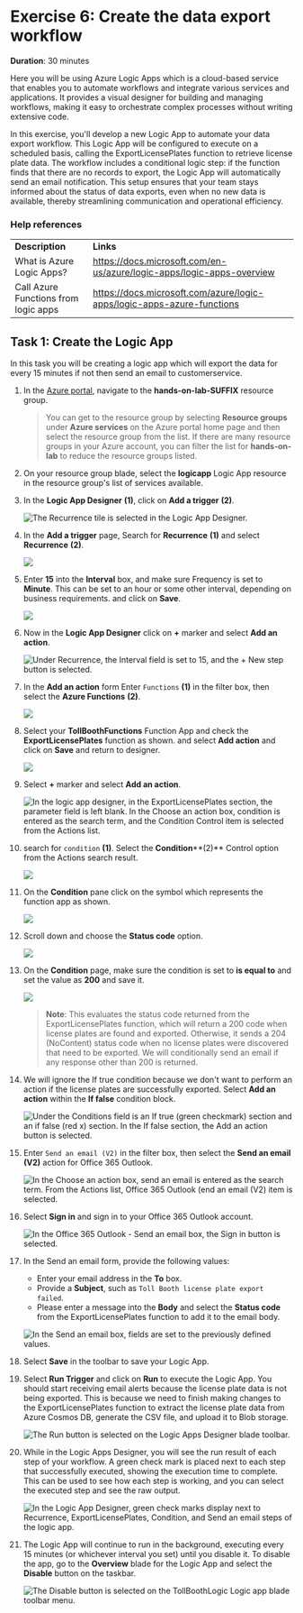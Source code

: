 # Exercise 6: Create the data export workflow

**Duration**: 30 minutes

Here you will be using Azure Logic Apps which is a cloud-based service that enables you to automate workflows and integrate various services and applications. It provides a visual designer for building and managing workflows, making it easy to orchestrate complex processes without writing extensive code.

In this exercise, you'll develop a new Logic App to automate your data export workflow. This Logic App will be configured to execute on a scheduled basis, calling the ExportLicensePlates function to retrieve license plate data. The workflow includes a conditional logic step: if the function finds that there are no records to export, the Logic App will automatically send an email notification. This setup ensures that your team stays informed about the status of data exports, even when no new data is available, thereby streamlining communication and operational efficiency.

### Help references

|                 |           |
| --------------- |---------- |
| **Description** | **Links** |
| What is Azure Logic Apps? | <https://docs.microsoft.com/en-us/azure/logic-apps/logic-apps-overview> |
| Call Azure Functions from logic apps | <https://docs.microsoft.com/azure/logic-apps/logic-apps-azure-functions> |

## Task 1: Create the Logic App

In this task you will be creating a logic app which will export the data for every 15 minutes if not then send an email to customerservice.

1. In the [Azure portal](https://portal.azure.com), navigate to the **hands-on-lab-SUFFIX** resource group.

   > You can get to the resource group by selecting **Resource groups** under **Azure services** on the Azure portal home page and then select the resource group from the list. If there are many resource groups in your Azure account, you can filter the list for **hands-on-lab** to reduce the resource groups listed.

1. On your resource group blade, select the **logicapp** Logic App resource in the resource group's list of services available.

1. In the **Logic App Designer** **(1)**, click on **Add a trigger** **(2)**. 

    ![The Recurrence tile is selected in the Logic App Designer.](media2/updated15.png 'Logic App Designer')

1. In the **Add a trigger** page, Search for **Recurrence** **(1)** and select **Recurrence** **(2)**.

    ![](media2/updated16.png)

1. Enter **15** into the **Interval** box, and make sure Frequency is set to **Minute**. This can be set to an hour or some other interval, depending on business requirements. and click on **Save**.

    ![](media2/updated17.png)

1. Now in the **Logic App Designer** click on **+** marker and select **Add an action**.

    ![Under Recurrence, the Interval field is set to 15, and the + New step button is selected.](media2/updated18.png 'Logic App Designer Recurrence section')

1. In the **Add an action** form Enter `Functions` **(1)** in the filter box, then select the **Azure Functions** **(2)**.

    ![](media2/updated19.png)

1. Select your **TollBoothFunctions** Function App and check the **ExportLicensePlates** function as shown. and select **Add  action** and click on **Save** and return to designer. 

    ![](media2/updated20.png)


1. Select **+** marker and select **Add an action**.

    ![In the logic app designer, in the ExportLicensePlates section, the parameter field is left blank. In the Choose an action box, condition is entered as the search term, and the Condition Control item is selected from the Actions list.](media2/updated22.png 'Logic App Designer ExportLicensePlates section')

1. search for `condition` **(1)**. Select the **Condition****(2)** Control option from the Actions search result.

    ![](media2/updated23.png)

1. On the **Condition** pane click on the symbol which represents the function app as shown.

    ![](media2/updated24.png)

1. Scroll down and choose the **Status code** option.

    ![](media2/updated25.png)

1. On the **Condition** page, make sure the condition is set to **is equal to** and set the value as **200** and save it.

    ![](media2/updated26.png)

    > **Note**: This evaluates the status code returned from the ExportLicensePlates function, which will return a 200 code when license plates are found and exported. Otherwise, it sends a 204 (NoContent) status code when no license plates were discovered that need to be exported. We will conditionally send an email if any response other than 200 is returned.


1. We will ignore the If true condition because we don't want to perform an action if the license plates are successfully exported. Select **Add an action** within the **If false** condition block.

    ![Under the Conditions field is an If true (green checkmark) section and an if false (red x) section. In the If false section, the Add an action button is selected.](media/logicapp-condition-false-add.png 'Logic App Designer Condition fields if true/false ')

1. Enter `Send an email (V2)` in the filter box, then select the **Send an email (V2)** action for Office 365 Outlook.

    ![In the Choose an action box, send an email is entered as the search term. From the Actions list, Office 365 Outlook (end an email (V2) item is selected.](media/logicapp-send-email.png 'Office 365 Outlook Actions list')

1. Select **Sign in** and sign in to your Office 365 Outlook account.

    ![In the Office 365 Outlook - Send an email box, the Sign in button is selected.](media/image93.png 'Office 365 Outlook Sign in prompt')

1. In the Send an email form, provide the following values:

     - Enter your email address in the **To** box.
     - Provide a **Subject**, such as `Toll Booth license plate export failed`.
     - Please enter a message into the **Body** and select the **Status code** from the ExportLicensePlates function to add it to the email body.

     ![In the Send an email box, fields are set to the previously defined values.](media/logicapp-send-email-form.png 'Logic App Designer, Send an email fields')

1. Select **Save** in the toolbar to save your Logic App.

1. Select **Run Trigger** and click on **Run** to execute the Logic App. You should start receiving email alerts because the license plate data is not being exported. This is because we need to finish making changes to the ExportLicensePlates function to extract the license plate data from Azure Cosmos DB, generate the CSV file, and upload it to Blob storage.

    ![The Run button is selected on the Logic Apps Designer blade toolbar.](media/logic-app-designer-run-trigger.png 'Logic Apps Designer blade')

1. While in the Logic Apps Designer, you will see the run result of each step of your workflow. A green check mark is placed next to each step that successfully executed, showing the execution time to complete. This can be used to see how each step is working, and you can select the executed step and see the raw output.

    ![In the Logic App Designer, green check marks display next to Recurrence, ExportLicensePlates, Condition, and Send an email steps of the logic app.](media/image96.png 'Logic App Designer ')

1. The Logic App will continue to run in the background, executing every 15 minutes (or whichever interval you set) until you disable it. To disable the app, go to the **Overview** blade for the Logic App and select the **Disable** button on the taskbar.

    ![The Disable button is selected on the TollBoothLogic Logic app blade toolbar menu.](media/MicrosoftTeams-image.png 'TollBoothLogic blade')
